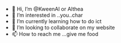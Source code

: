 - 👋 Hi, I’m @KweenAl or Althea
- 👀 I’m interested in ..you..char
- 🌱 I’m currently learning how to do ict
- 💞️ I’m looking to collaborate on my website
- 📫 How to reach me ...give me food

<!---
KweenAl/KweenAl is a ✨ special ✨ repository because its `README.md` (this file) appears on your GitHub profile.
You can click the Preview link to take a look at your changes.
--->
